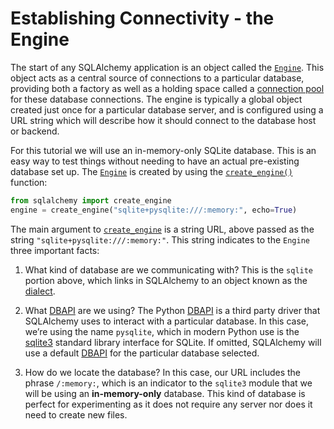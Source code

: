 # Establishing Connectivity - the Engine

The start of any SQLAlchemy application is an object called the  [`Engine`](https://docs.sqlalchemy.org/en/20/core/connections.html#sqlalchemy.engine.Engine "sqlalchemy.engine.Engine"). This object acts as a central source of connections to a particular database, providing both a factory as well as a holding space called a  [connection pool](https://docs.sqlalchemy.org/en/20/core/pooling.html)  for these database connections. The engine is typically a global object created just once for a particular database server, and is configured using a URL string which will describe how it should connect to the database host or backend.

For this tutorial we will use an in-memory-only SQLite database. This is an easy way to test things without needing to have an actual pre-existing database set up. The  [`Engine`](https://docs.sqlalchemy.org/en/20/core/connections.html#sqlalchemy.engine.Engine "sqlalchemy.engine.Engine")  is created by using the  [`create_engine()`](https://docs.sqlalchemy.org/en/20/core/engines.html#sqlalchemy.create_engine "sqlalchemy.create_engine")  function:

```python
from sqlalchemy import create_engine
engine = create_engine("sqlite+pysqlite:///:memory:", echo=True)
```
The main argument to  [`create_engine`](https://docs.sqlalchemy.org/en/20/core/engines.html#sqlalchemy.create_engine "sqlalchemy.create_engine")  is a string URL, above passed as the string  `"sqlite+pysqlite:///:memory:"`. This string indicates to the  `Engine` three important facts:

1.  What kind of database are we communicating with? This is the  `sqlite`  portion above, which links in SQLAlchemy to an object known as the  [dialect](https://docs.sqlalchemy.org/en/20/glossary.html#term-dialect).
    
2.  What  [DBAPI](https://docs.sqlalchemy.org/en/20/glossary.html#term-DBAPI)  are we using? The Python  [DBAPI](https://docs.sqlalchemy.org/en/20/glossary.html#term-DBAPI)  is a third party driver that SQLAlchemy uses to interact with a particular database. In this case, we’re using the name  `pysqlite`, which in modern Python use is the  [sqlite3](https://docs.python.org/library/sqlite3.html)  standard library interface for SQLite. If omitted, SQLAlchemy will use a default  [DBAPI](https://docs.sqlalchemy.org/en/20/glossary.html#term-DBAPI)  for the particular database selected.
    
3.  How do we locate the database? In this case, our URL includes the phrase  `/:memory:`, which is an indicator to the  `sqlite3`  module that we will be using an  **in-memory-only**  database. This kind of database is perfect for experimenting as it does not require any server nor does it need to create new files.
